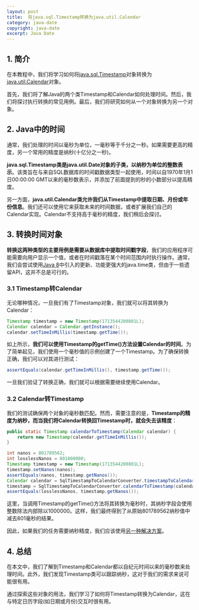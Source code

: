 ```yaml
---
layout: post
title:  将java.sql.Timestamp转换为java.util.Calendar
category: java-date
copyright: java-date
excerpt: Java Date
---
```


## 1. 简介

在本教程中，我们将学习如何将[java.sql.Timestamp](https://docs.oracle.com/en/java/javase/21/docs/api/java.base/java/security/Timestamp.html)对象转换为[java.util.Calendar](https://docs.oracle.com/en/java/javase/21/docs/api/java.base/java/util/Calendar.html)对象。

首先，我们将了解Java的两个类Timestamp和Calendar如何处理时间。然后，我们将探讨执行转换的常见用例。最后，我们将研究如何从一个对象转换为另一个对象。

## 2. Java中的时间

通常，我们处理的时间以毫秒为单位，一毫秒等于千分之一秒。如果需要更高的精度，另一个常用的精度是纳秒(十亿分之一秒)。

**java.sql.Timestamp类是java.util.Date对象的子类，以纳秒为单位的整数表示**。该类旨在与来自SQL数据库的时间戳数据类型一起使用，时间以自1970年1月1日00:00:00 GMT以来的毫秒数表示，并添加了前面提到的秒的小数部分以提高精度。

另一方面，**java.util.Calendar类允许我们从Timestamp中提取日期、月份或年份信息**。我们还可以使用它来获取未来的时间数据，或者扩展我们自己的Calendar实现。Calendar不支持高于毫秒的精度，我们稍后会探讨。

## 3. 转换时间对象

**转换这两种类型的主要用例是需要从数据库中提取时间戳字段**，我们的应用程序可能需要向用户显示一个值，或者在时间戳落在某个时间范围内时执行操作。通常，我们会尝试使用[Java 8](https://www.baeldung.com/java-8-date-time-intro)中引入的更新、功能更强大的java.time类，但由于一些遗留API，这并不总是可行的。

### 3.1 Timestamp转Calendar

无论哪种情况，一旦我们有了Timestamp对象，我们就可以将其转换为Calendar：

```java
Timestamp timestamp = new Timestamp(1713544200801L);
Calendar calendar = Calendar.getInstance();
calendar.setTimeInMillis(timestamp.getTime());
```

如上所示，**我们可以使用Timestamp的getTime()方法设置Calendar的时间**。为了简单起见，我们使用一个毫秒值的示例创建了一个Timestamp。为了确保转换正确，我们可以对其进行测试：

```java
assertEquals(calendar.getTimeInMillis(), timestamp.getTime());
```

一旦我们验证了转换正确，我们就可以根据需要继续使用Calendar。

### 3.2 Calendar转Timestamp

我们的测试确保两个对象的毫秒数匹配。然而，需要注意的是，**Timestamp的精度为纳秒，而当我们将Calendar转换回Timestamp时，就会失去该精度**：

```java
public static Timestamp calendarToTimestamp(Calendar calendar) {
    return new Timestamp(calendar.getTimeInMillis());
}
```

```java
int nanos = 801789562;
int losslessNanos = 801000000;
Timestamp timestamp = new Timestamp(1713544200801L);
timestamp.setNanos(nanos);
assertEquals(nanos, timestamp.getNanos());
Calendar calendar = SqlTimestampToCalendarConverter.timestampToCalendar(timestamp);
timestamp = SqlTimestampToCalendarConverter.calendarToTimestamp(calendar);
assertEquals(losslessNanos, timestamp.getNanos());
```

这里，当调用Timestamp的getTime()方法将其转换为毫秒时，其纳秒字段会使用整数除法内部除以1000000。这样，我们最终得到了从原始801789562纳秒值中减去801毫秒的结果。

因此，如果我们的任务需要纳秒精度，我们应该使用[另一种解决方案](https://www.baeldung.com/java-sql-timestamp-zoneddatetime-conversion)。

## 4. 总结

在本文中，我们了解到Timestamp和Calendar都以自纪元时间以来的毫秒数来处理时间。此外，我们发现Timestamp类可以跟踪纳秒，这对于我们的需求来说可能很有用。

通过探索这些对象的用法，我们学习了如何将Timestamp转换为Calendar，这在与特定日历字段(如日期或月份)交互时很有用。